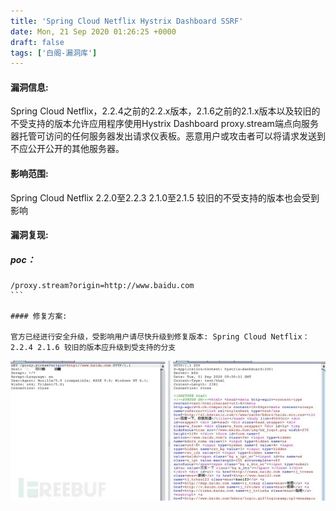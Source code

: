 ```yaml
---
title: 'Spring Cloud Netflix Hystrix Dashboard SSRF'
date: Mon, 21 Sep 2020 01:26:25 +0000
draft: false
tags: ['白阁-漏洞库']
---
```


#### 漏洞信息:

Spring Cloud Netflix，2.2.4之前的2.2.x版本，2.1.6之前的2.1.x版本以及较旧的不受支持的版本允许应用程序使用Hystrix Dashboard proxy.stream端点向服务器托管可访问的任何服务器发出请求仪表板。恶意用户或攻击者可以将请求发送到不应公开公开的其他服务器。

#### 影响范围:

Spring Cloud Netflix 2.2.0至2.2.3 2.1.0至2.1.5 较旧的不受支持的版本也会受到影响

#### 漏洞复现:

##### poc：

```
/proxy.stream?origin=http://www.baidu.com 
​```

#### 修复方案:

官方已经进行安全升级，受影响用户请尽快升级到修复版本: Spring Cloud Netflix： 2.2.4 2.1.6 较旧的版本应升级到受支持的分支
```

![](../images/Spring%20Cloud%20Netflix%20Hystrix%20Dashboard%20SSRF/%E5%BE%AE%E4%BF%A1%E5%9B%BE%E7%89%87_20200921092519.jpg)